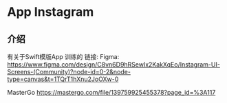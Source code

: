# App Instagram

## 介绍

有关于Swift模版App 训练的
链接:
Figma: <https://www.figma.com/design/C8vn6D9hRSewIx2KakXqEo/Instagram-UI-Screens-(Community)?node-id=0-2&node-type=canvas&t=1TQrT1hXnu2JoOXw-0>

MasterGo <https://mastergo.com/file/139759925455378?page_id=%3A117>
